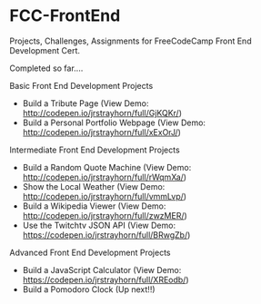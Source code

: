 # FCC-FrontEnd
Projects, Challenges, Assignments for FreeCodeCamp Front End Development Cert.

Completed so far....

Basic Front End Development Projects
- Build a Tribute Page (View Demo: http://codepen.io/jrstrayhorn/full/GjKQKr/)
- Build a Personal Portfolio Webpage (View Demo: http://codepen.io/jrstrayhorn/full/xExOrJ/)

Intermediate Front End Development Projects
- Build a Random Quote Machine (View Demo: http://codepen.io/jrstrayhorn/full/rWqmXa/)
- Show the Local Weather (View Demo: http://codepen.io/jrstrayhorn/full/vmmLvp/)
- Build a Wikipedia Viewer (View Demo: http://codepen.io/jrstrayhorn/full/zwzMER/)
- Use the Twitchtv JSON API (View Demo: https://codepen.io/jrstrayhorn/full/BRwgZb/)

Advanced Front End Development Projects
- Build a JavaScript Calculator (View Demo: https://codepen.io/jrstrayhorn/full/XREodb/)
- Build a Pomodoro Clock (Up next!!)